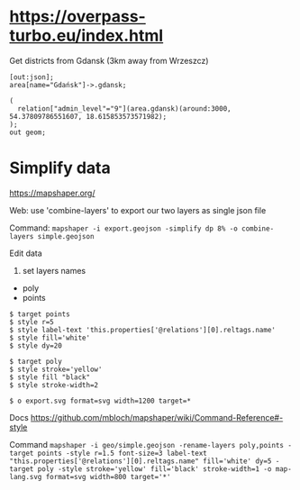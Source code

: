 # https://overpass-turbo.eu/index.html

Get districts from Gdansk (3km away from Wrzeszcz)

```
[out:json];
area[name="Gdańsk"]->.gdansk;

(
  relation["admin_level"="9"](area.gdansk)(around:3000, 54.37809786551607, 18.615853573571982);
);
out geom;
```

# Simplify data

https://mapshaper.org/

Web:
use 'combine-layers' to export our two layers as single json file

Command:
`mapshaper -i export.geojson -simplify dp 8% -o combine-layers simple.geojson`

Edit data

1. set layers names
- poly 
- points 

```
$ target points
$ style r=5
$ style label-text 'this.properties['@relations'][0].reltags.name'
$ style fill='white'
$ style dy=20

$ target poly
$ style stroke='yellow'
$ style fill "black"
$ style stroke-width=2

$ o export.svg format=svg width=1200 target=*
```

Docs
https://github.com/mbloch/mapshaper/wiki/Command-Reference#-style

Command
`mapshaper -i geo/simple.geojson -rename-layers poly,points -target points -style r=1.5 font-size=3 label-text "this.properties['@relations'][0].reltags.name" fill='white' dy=5 -target poly -style stroke='yellow' fill='black' stroke-width=1 -o map-lang.svg format=svg width=800 target='*'`


